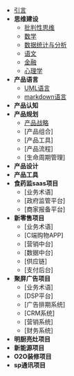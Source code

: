 * [引言](./README.md)
* **思维建设** 
  * [批判性思维](./critical%20thinking.md) 
  * [数学](./aaa.md) 
  * [数据统计与分析](./aaa.md) 
  * [语文](./aaa.md) 
  * [金融](./aaa.md) 
  * [心理学](./aaa.md) 
* **产品语言** 
  * [UML语言](./uml.md)
  * [markdown语言](markdown.md)
* **产品认知** 
* **产品规划** 
  * [产品战略](/product-strategy.md)
  * [产品组合] 
  * [产品工具] 
  * [产品流程] 
  * [生命周期管理] 
* **产品设计** 
* **产品工具** 
* **食药监saas项目** 
  * [业务术语] 
  * [政府监管平台] 
  * [商家报备平台] 
* **新零售项目** 
  * [业务术语] 
  * [C端购物APP] 
  * [营销中台]
  * [数据中台] 
  * [供应链]
  * [支付后台]   
* **聚屏广告项目** 
  * [业务术语] 
  * [DSP平台] 
  * [广告排期系统] 
  * [CRM系统] 
  * [营销系统] 
  * [财务系统] 
* **明厨亮灶项目** 
* **新能源项目** 
* **O2O装修项目** 
* **sp通讯项目** 